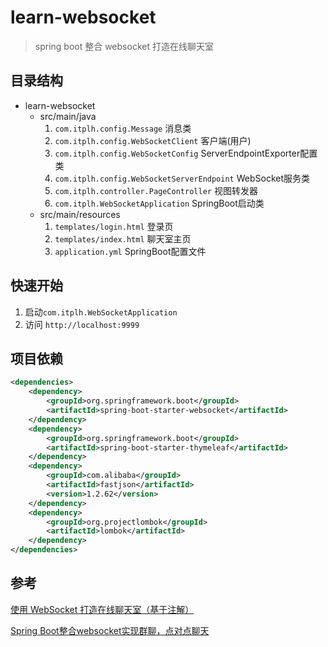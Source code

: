 # learn-websocket

> spring boot 整合 websocket 打造在线聊天室

## 目录结构

- learn-websocket
    - src/main/java
        1. `com.itplh.config.Message` 消息类
        2. `com.itplh.config.WebSocketClient` 客户端(用户)
        3. `com.itplh.config.WebSocketConfig` ServerEndpointExporter配置类
        4. `com.itplh.config.WebSocketServerEndpoint` WebSocket服务类
        5. `com.itplh.controller.PageController` 视图转发器
        5. `com.itplh.WebSocketApplication` SpringBoot启动类
    - src/main/resources
        1. `templates/login.html` 登录页
        2. `templates/index.html` 聊天室主页
        3. `application.yml` SpringBoot配置文件

## 快速开始

1. 启动`com.itplh.WebSocketApplication`
2. 访问 `http://localhost:9999`

## 项目依赖

```xml
<dependencies>
    <dependency>
        <groupId>org.springframework.boot</groupId>
        <artifactId>spring-boot-starter-websocket</artifactId>
    </dependency>
    <dependency>
        <groupId>org.springframework.boot</groupId>
        <artifactId>spring-boot-starter-thymeleaf</artifactId>
    </dependency>
    <dependency>
        <groupId>com.alibaba</groupId>
        <artifactId>fastjson</artifactId>
        <version>1.2.62</version>
    </dependency>
    <dependency>
        <groupId>org.projectlombok</groupId>
        <artifactId>lombok</artifactId>
    </dependency>
</dependencies>
```

## 参考

[使用 WebSocket 打造在线聊天室（基于注解）](https://www.jianshu.com/p/55cfc9fcb69e)

[Spring Boot整合websocket实现群聊，点对点聊天](https://blog.csdn.net/qq_38455201/article/details/80374712)
